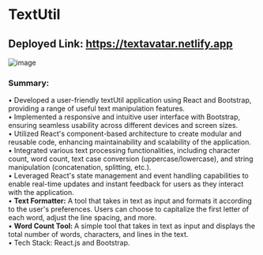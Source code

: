 # TextUtil

## Deployed Link: https://textavatar.netlify.app

![image](https://github.com/ZeenatFirdosh/TextUtil/assets/100707152/576b51f5-2815-46a1-951b-9b285c82829c)

### Summary:<br/>
• Developed a user-friendly textUtil application using React and Bootstrap, providing a range of useful text manipulation features.<br/>
• Implemented a responsive and intuitive user interface with Bootstrap, ensuring seamless usability across different devices and screen sizes.<br/>
• Utilized React's component-based architecture to create modular and reusable code, enhancing maintainability and scalability of the application.<br/>
• Integrated various text processing functionalities, including character count, word count, text case conversion (uppercase/lowercase), and string manipulation (concatenation, splitting, etc.).<br/>
• Leveraged React's state management and event handling capabilities to enable real-time updates and instant feedback for users as they interact with the application.<br/>
• <b>Text Formatter:</b> A tool that takes in text as input and formats it according to the user's preferences. Users can choose to capitalize the first letter of each word, adjust the line spacing, and more.<br/>
• <b>Word Count Tool: </b>A simple tool that takes in text as input and displays the total number of words, characters, and lines in the text.<br/>
• Tech Stack: React.js and Bootstrap.
